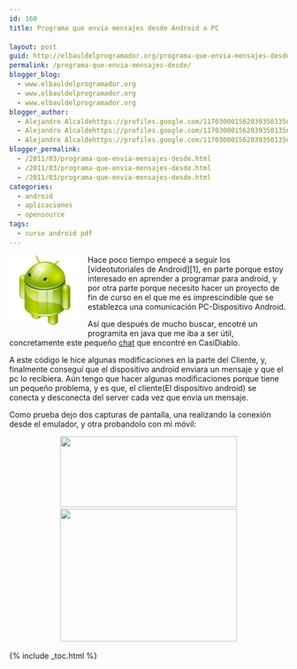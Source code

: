 ```yaml
---
id: 160
title: Programa que envía mensajes desde Android a PC

layout: post
guid: http://elbauldelprogramador.org/programa-que-envia-mensajes-desde-android-a-pc/
permalink: /programa-que-envia-mensajes-desde/
blogger_blog:
  - www.elbauldelprogramador.org
  - www.elbauldelprogramador.org
  - www.elbauldelprogramador.org
blogger_author:
  - Alejandro Alcaldehttps://profiles.google.com/117030001562039350135noreply@blogger.com
  - Alejandro Alcaldehttps://profiles.google.com/117030001562039350135noreply@blogger.com
  - Alejandro Alcaldehttps://profiles.google.com/117030001562039350135noreply@blogger.com
blogger_permalink:
  - /2011/03/programa-que-envia-mensajes-desde.html
  - /2011/03/programa-que-envia-mensajes-desde.html
  - /2011/03/programa-que-envia-mensajes-desde.html
categories:
  - android
  - aplicaciones
  - opensource
tags:
  - curso android pdf
---
```

<img border="0" src="/images/2013/07/iconoAndroid.png" style="clear:left; float:left;margin-right:1em; margin-bottom:1em" />  
Hace poco tiempo empecé a seguir los [videotutoriales de Android][1], en parte porque estoy interesado en aprender a programar para android, y por otra parte porque necesito hacer un proyecto de fin de curso en el que me es imprescindible que se establezca una comunicación PC-Dispositivo Android.

Así que después de mucho buscar, encotré un programita en java que me iba a ser útil, concretamente este pequeño [chat][2] que encontré en CasiDiablo.  
<!--more-->

A este código le hice algunas modificaciones en la parte del Cliente, y, finalmente conseguí que el dispositivo android enviara un mensaje y que el pc lo recibiera. Aún tengo que hacer algunas modificaciones porque tiene un pequeño problema, y es que, el cliente(El dispositivo android) se conecta y desconecta del server cada vez que envia un mensaje. 

Como prueba dejo dos capturas de pantalla, una realizando la conexión desde el emulador, y otra probandolo con mi móvil:

<div class="separator" style="clear: both; text-align: center;">
  <a href="http://2.bp.blogspot.com/-NhzqkbbVSlI/TZSLKW_mJeI/AAAAAAAAAXs/fLJMMsGSYbI/s1600/Screenshot.png" imageanchor="1" style="margin-left:1em; margin-right:1em"><img border="0" height="128" width="320" src="http://2.bp.blogspot.com/-NhzqkbbVSlI/TZSLKW_mJeI/AAAAAAAAAXs/fLJMMsGSYbI/s320/Screenshot.png" /></a>
</div>



<div class="separator" style="clear: both; text-align: center;">
  <a href="http://2.bp.blogspot.com/-IP60xZKxqEo/TZSMSDUnHcI/AAAAAAAAAX0/eXLpj7fD5PY/s1600/31032011045.jpg" imageanchor="1" style="margin-left:1em; margin-right:1em"><img border="0" height="240" width="320" src="http://2.bp.blogspot.com/-IP60xZKxqEo/TZSMSDUnHcI/AAAAAAAAAX0/eXLpj7fD5PY/s320/31032011045.jpg" /></a>
</div>



 [1]: http://elbauldelprogramador.com/video-tutorial-programacion-android/
 [2]: http://casidiablo.net/java-socket-chat-basico/

{% include _toc.html %}
